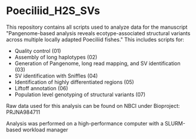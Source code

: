 # Poeciliid_H2S_SVs

This repository contains all scripts used to analyze data for the manuscript "Pangenome-based analysis reveals ecotype-associated structural variants across multiple locally adapted Poeciliid fishes." This includes scripts for:
- Quality control (01)
- Assembly of long haplotypes (02)
- Generation of Pangenome, long read mapping, and SV identification (03)
- SV identification with Sniffles (04)
- Identification of highly differentiated regions (05)
- Liftoff annotation (06)
- Population level genotyping of structural variants (07)

Raw data used for this analysis can be found on NBCI under Bioproject: PRJNA984711

Analysis was performed on a high-performance computer with a SLURM-based workload manager
